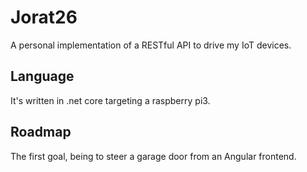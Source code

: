 # Jorat26
A personal implementation of a RESTful API to drive my IoT devices.

## Language
It's written in .net core targeting a raspberry pi3.

## Roadmap
The first goal, being to steer a garage door from an Angular frontend.
